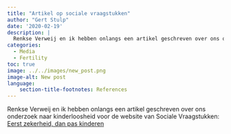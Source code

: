 ```yaml
---
title: "Artikel op sociale vraagstukken"
author: "Gert Stulp"
date: '2020-02-19'
description: |
  Renkse Verweij en ik hebben onlangs een artikel geschreven over ons onderzoek naar kinderloosheid voor de website van Sociale Vraagstukken: [Eerst zekerheid, dan pas kinderen](https://www.socialevraagstukken.nl/eerst-zekerheid-dan-pas-kinderen/)
categories:
  - Media
  - Fertility
toc: true
image: ../../images/new_post.png
image-alt: New post
language: 
    section-title-footnotes: References
---
```


Renkse Verweij en ik hebben onlangs een artikel geschreven over ons onderzoek naar kinderloosheid voor de website van Sociale Vraagstukken: [Eerst zekerheid, dan pas kinderen](https://www.socialevraagstukken.nl/eerst-zekerheid-dan-pas-kinderen/)